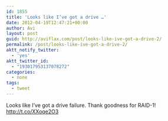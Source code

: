 ```yaml
---
id: 1855
title: 'Looks like I’ve got a drive …'
date: 2012-04-19T12:47:21+00:00
author: Avi
layout: post
guid: http://aviflax.com/post/looks-like-ive-got-a-drive-2/
permalink: /post/looks-like-ive-got-a-drive-2/
aktt_notify_twitter:
  - 'yes'
aktt_twitter_id:
  - "193017953137078272"
categories:
  - none
tags:
  - tweet
---
```

Looks like I’ve got a drive failure. Thank goodness for RAID-1! <a href="http://t.co/XXoqe2O3" rel="nofollow">http://t.co/XXoqe2O3</a>
